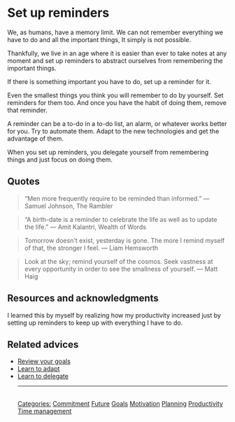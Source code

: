 # Set up reminders

We, as humans, have a memory limit. We can not remember everything we have to do and all the important things, It simply is not possible.

Thankfully, we live in an age where it is easier than ever to take notes at any moment and set up reminders to abstract ourselves from remembering the important things.

If there is something important you have to do, set up a reminder for it.

Even the smallest things you think you will remember to do by yourself. Set reminders for them too. And once you have the habit of doing them, remove that reminder.

A reminder can be a to-do in a to-do list, an alarm, or whatever works better for you. Try to automate them. Adapt to the new technologies and get the advantage of them.

When you set up reminders, you delegate yourself from remembering things and just focus on doing them.

## Quotes

> “Men more frequently require to be reminded than informed.” ― Samuel Johnson, The Rambler

> “A birth-date is a reminder to celebrate the life as well as to update the life.” ― Amit Kalantri, Wealth of Words

> Tomorrow doesn't exist, yesterday is gone. The more I remind myself of that, the stronger I feel. ― Liam Hemsworth

> Look at the sky; remind yourself of the cosmos. Seek vastness at every opportunity in order to see the smallness of yourself. ― Matt Haig

## Resources and acknowledgments

I learned this by myself by realizing how my productivity increased just by setting up reminders to keep up with everything I have to do.

## Related advices

- [Review your goals](Review%20your%20goals/index.md)
- [Learn to adapt](Learn%20to%20adapt/index.md)
- [Learn to delegate](Learn%20to%20delegate/index.md)<hr/><br/>[Categories:](Categories/index.md) [Commitment](Categories/Commitment.md) [Future](Categories/Future.md) [Goals](Categories/Goals.md) [Motivation](Categories/Motivation.md) [Planning](Categories/Planning.md) [Productivity](Categories/Productivity.md) [Time management](Categories/Time%20management.md)